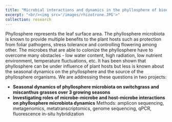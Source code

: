 ```yaml
---
title: "Microbial interactions and dynamics in the phyllosphere of bioenergy crops"
excerpt: "<br/><img src='/images/rhizotrone.JPG'>"
collection: research
---
```


Phyllosphere represents the leaf surface area. The phyllosphere microbiota is known to provide multiple benefits to the plant hosts such as protection from foliar pathogens, stress tolerance and controlling flowering among other. The microbes that are able to colonize the phyllosphere have to overcome many obstacles - low water content, high radiation, low nutrient environment, temperature fluctuations, etc. It has been shown that phyllosphere can be under influence of plant hosts but less is known about the seasonal dynamics on the phyllosphere and the source of the phyllosphere organisms. 
We are addressing these questions in two projects:
* __Seasonal dynamics of phyllosphere microbiota on switchgrass and miscanthus grasses over 3 growing seasons__
* __Investigating roles of microbe-microbe and host-microbe interactions on phyllosphere microbiota dynamics__ 
Methods: amplicon sequencing, metagenomics, metatranscriptomics, genome sequencing, qPCR, fluorescence in-situ hybridization 